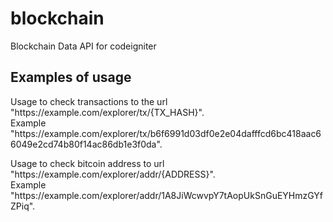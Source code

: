 # blockchain
Blockchain Data API for codeigniter

<h2>Examples of usage</h2>
<p>Usage to check transactions to the url "https://example.com/explorer/tx/{TX_HASH}". <br>Example "https://example.com/explorer/tx/b6f6991d03df0e2e04dafffcd6bc418aac66049e2cd74b80f14ac86db1e3f0da".</p>
<p>Usage to check bitcoin address to url "https://example.com/explorer/addr/{ADDRESS}". <br>Example "https://example.com/explorer/addr/1A8JiWcwvpY7tAopUkSnGuEYHmzGYfZPiq".</p>

